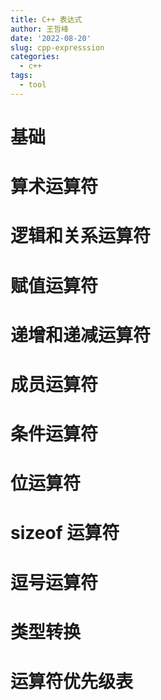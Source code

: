 ```yaml
---
title: C++ 表达式
author: 王哲峰
date: '2022-08-20'
slug: cpp-expresssion
categories:
  - c++
tags:
  - tool
---
```


# 基础




# 算术运算符




# 逻辑和关系运算符




# 赋值运算符




# 递增和递减运算符




# 成员运算符




# 条件运算符




# 位运算符




# sizeof 运算符




# 逗号运算符




# 类型转换




# 运算符优先级表




